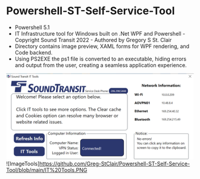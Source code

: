 # Powershell-ST-Self-Service-Tool
- Powershell 5.1
- IT Infrastructure tool for Windows built on .Net WPF and Powershell - Copyright Sound Transit 2022 - Authored by Gregory S St. Clair
- Directory contains image preview, XAML forms for WPF rendering, and Code backend.
- Using PS2EXE the ps1 file is converted to an executable, hiding errors and output from the user, creating a seamless application experience. 

![ImageSTTool](https://github.com/Greg-StClair/Powershell-ST-Self-Service-Tool/blob/main/ST%20Self%20Service.PNG)
![ImageTools]https://github.com/Greg-StClair/Powershell-ST-Self-Service-Tool/blob/main/IT%20Tools.PNG
